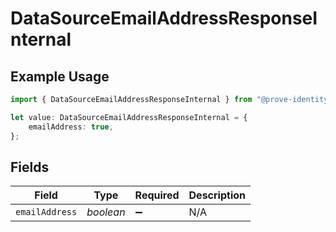 # DataSourceEmailAddressResponseInternal

## Example Usage

```typescript
import { DataSourceEmailAddressResponseInternal } from "@prove-identity/prove-api/models/components";

let value: DataSourceEmailAddressResponseInternal = {
    emailAddress: true,
};
```

## Fields

| Field              | Type               | Required           | Description        |
| ------------------ | ------------------ | ------------------ | ------------------ |
| `emailAddress`     | *boolean*          | :heavy_minus_sign: | N/A                |